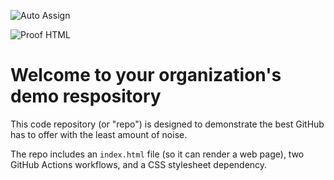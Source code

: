 ![Auto Assign](https://github.com/GillianEllioteo0cmbc4/demo-repository/actions/workflows/auto-assign.yml/badge.svg)

![Proof HTML](https://github.com/GillianEllioteo0cmbc4/demo-repository/actions/workflows/proof-html.yml/badge.svg)

# Welcome to your organization's demo respository
This code repository (or "repo") is designed to demonstrate the best GitHub has to offer with the least amount of noise.

The repo includes an `index.html` file (so it can render a web page), two GitHub Actions workflows, and a CSS stylesheet dependency.
